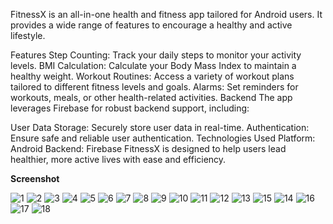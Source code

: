 
FitnessX is an all-in-one health and fitness app tailored for Android users. It provides a wide range of features to encourage a healthy and active lifestyle.

Features
Step Counting: Track your daily steps to monitor your activity levels.
BMI Calculation: Calculate your Body Mass Index to maintain a healthy weight.
Workout Routines: Access a variety of workout plans tailored to different fitness levels and goals.
Alarms: Set reminders for workouts, meals, or other health-related activities.
Backend
The app leverages Firebase for robust backend support, including:

User Data Storage: Securely store user data in real-time.
Authentication: Ensure safe and reliable user authentication.
Technologies Used
Platform: Android
Backend: Firebase
FitnessX is designed to help users lead healthier, more active lives with ease and efficiency.

**Screenshot**

![1](https://github.com/ZainNafees/FitnessX/assets/118672184/47ddb9ad-2de1-435f-a08a-df6117c0220a)
![2](https://github.com/ZainNafees/FitnessX/assets/118672184/6266c0fd-b363-4ef3-a85f-2b198f8b3e1b)
![3](https://github.com/ZainNafees/FitnessX/assets/118672184/9f9373f7-adae-468d-8d06-6e90b0db57db)
![4](https://github.com/ZainNafees/FitnessX/assets/118672184/59532cb7-27f3-4c74-a0a3-f40cebfb5656)
![5](https://github.com/ZainNafees/FitnessX/assets/118672184/e3da3828-662e-43d3-8f86-02c2328807a6)
![6](https://github.com/ZainNafees/FitnessX/assets/118672184/53696542-a554-4e6e-81e8-f2edf949c44e)
![7](https://github.com/ZainNafees/FitnessX/assets/118672184/6e54a0d8-0179-4745-bb39-a0180a1affe1)
![8](https://github.com/ZainNafees/FitnessX/assets/118672184/7391ce5b-c0c1-4812-aac7-e821a4807abe)
![9](https://github.com/ZainNafees/FitnessX/assets/118672184/d36fc1ac-35ee-4f11-bd7e-590fade2743a)
![10](https://github.com/ZainNafees/FitnessX/assets/118672184/d670d53d-fd70-477a-9dde-b07ab70310af)
![11](https://github.com/ZainNafees/FitnessX/assets/118672184/09cb4d34-7fe8-4237-9faa-bd625aec6546)
![12](https://github.com/ZainNafees/FitnessX/assets/118672184/ec0274df-1a81-413d-b047-22e6125e47c8)
![13](https://github.com/ZainNafees/FitnessX/assets/118672184/cd9c530f-3377-4e34-a8b2-ce91843cd1c8)
![15](https://github.com/ZainNafees/FitnessX/assets/118672184/e8b52186-5e0b-4f09-89f5-9b2118a199ad)
![14](https://github.com/ZainNafees/FitnessX/assets/118672184/643ea0d2-41cd-40e0-89b2-4298ab15b93a)
![16](https://github.com/ZainNafees/FitnessX/assets/118672184/2f46802e-5e25-4185-9e48-40f2a2bffd31)
![17](https://github.com/ZainNafees/FitnessX/assets/118672184/8a81a5c5-71b3-47d8-b50d-a17cc5c9519b)
![18](https://github.com/ZainNafees/FitnessX/assets/118672184/15218729-8fa3-496b-8bb7-1b60eab538b6)


